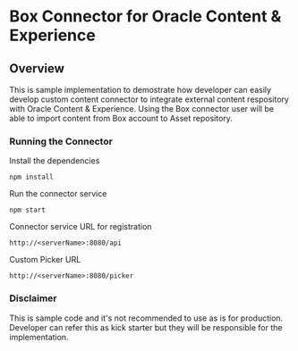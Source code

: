 # Box Connector for Oracle Content & Experience

## Overview
This is sample implementation to demostrate how developer can easily develop custom content connector to integrate external content respository with Oracle Content & Experience. Using the Box connector user will be able to import content from Box account to Asset repository.

### Running the Connector
Install the dependencies 

```
npm install
```
Run the connector service

```
npm start
```

Connector service URL for registration

```
http://<serverName>:8080/api
```

Custom Picker URL 

```
http://<serverName>:8080/picker
```

### Disclaimer
This is sample code and it's not recommended to use as is for production. Developer can refer this as kick starter but they will be responsible for the implementation.
